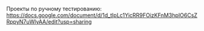 Проекты по ручному тестированию: https://docs.google.com/document/d/1d_tIpLc1YicRR9FOizKFnM3hpIO6CsZRppyN7uWlyAA/edit?usp=sharing
